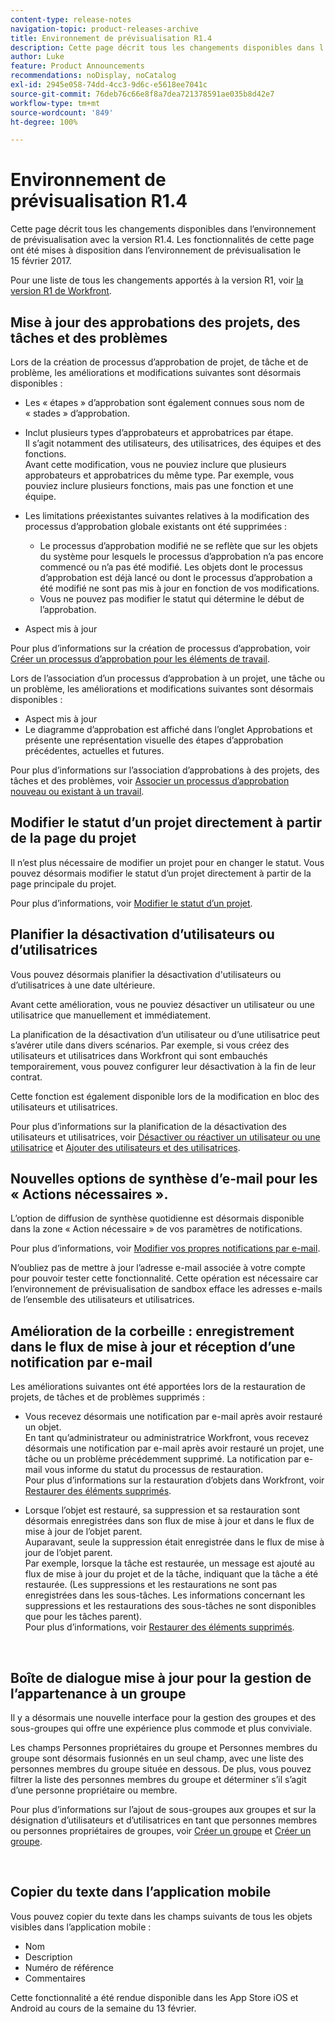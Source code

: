```yaml
---
content-type: release-notes
navigation-topic: product-releases-archive
title: Environnement de prévisualisation R1.4
description: Cette page décrit tous les changements disponibles dans l’environnement de prévisualisation avec la version R1.4. Les fonctionnalités de cette page ont été mises à disposition dans l’environnement de prévisualisation le 15 février 2017.
author: Luke
feature: Product Announcements
recommendations: noDisplay, noCatalog
exl-id: 2945e058-74dd-4cc3-9d6c-e5618ee7041c
source-git-commit: 76deb76c66e8f8a7dea721378591ae035b8d42e7
workflow-type: tm+mt
source-wordcount: '849'
ht-degree: 100%

---
```


# Environnement de prévisualisation R1.4

Cette page décrit tous les changements disponibles dans l’environnement de prévisualisation avec la version R1.4. Les fonctionnalités de cette page ont été mises à disposition dans l’environnement de prévisualisation le 15 février 2017.

Pour une liste de tous les changements apportés à la version R1, voir [la version R1 de Workfront](../../../../product-announcements/product-releases/quarterly-release-archive/r1-release-activity/workfront-r1-release.md).

## Mise à jour des approbations des projets, des tâches et des problèmes

Lors de la création de processus d’approbation de projet, de tâche et de problème, les améliorations et modifications suivantes sont désormais disponibles :

* Les « étapes » d’approbation sont également connues sous nom de « stades » d’approbation.
* Inclut plusieurs types d’approbateurs et approbatrices par étape.\
  Il s’agit notamment des utilisateurs, des utilisatrices, des équipes et des fonctions.\
  Avant cette modification, vous ne pouviez inclure que plusieurs approbateurs et approbatrices du même type. Par exemple, vous pouviez inclure plusieurs fonctions, mais pas une fonction et une équipe.

* Les limitations préexistantes suivantes relatives à la modification des processus d’approbation globale existants ont été supprimées :

   * Le processus d’approbation modifié ne se reflète que sur les objets du système pour lesquels le processus d’approbation n’a pas encore commencé ou n’a pas été modifié. Les objets dont le processus d’approbation est déjà lancé ou dont le processus d’approbation a été modifié ne sont pas mis à jour en fonction de vos modifications.
   * Vous ne pouvez pas modifier le statut qui détermine le début de l’approbation.

* Aspect mis à jour

Pour plus d’informations sur la création de processus d’approbation, voir [Créer un processus d’approbation pour les éléments de travail](../../../../administration-and-setup/customize-workfront/configure-approval-milestone-processes/create-approval-processes.md).

Lors de l’association d’un processus d’approbation à un projet, une tâche ou un problème, les améliorations et modifications suivantes sont désormais disponibles :

* Aspect mis à jour
* Le diagramme d’approbation est affiché dans l’onglet Approbations et présente une représentation visuelle des étapes d’approbation précédentes, actuelles et futures.

Pour plus d’informations sur l’association d’approbations à des projets, des tâches et des problèmes, voir [Associer un processus d’approbation nouveau ou existant à un travail](../../../../review-and-approve-work/manage-approvals/associate-approval-with-work.md).

## Modifier le statut d’un projet directement à partir de la page du projet

Il n’est plus nécessaire de modifier un projet pour en changer le statut. Vous pouvez désormais modifier le statut d’un projet directement à partir de la page principale du projet.

Pour plus d’informations, voir [Modifier le statut d’un projet](../../../../manage-work/projects/manage-projects/change-project-status.md).

## Planifier la désactivation d’utilisateurs ou d’utilisatrices

Vous pouvez désormais planifier la désactivation d&#39;utilisateurs ou d’utilisatrices à une date ultérieure.

Avant cette amélioration, vous ne pouviez désactiver un utilisateur ou une utilisatrice que manuellement et immédiatement.

La planification de la désactivation d’un utilisateur ou d’une utilisatrice peut s’avérer utile dans divers scénarios. Par exemple, si vous créez des utilisateurs et utilisatrices dans Workfront qui sont embauchés temporairement, vous pouvez configurer leur désactivation à la fin de leur contrat.

Cette fonction est également disponible lors de la modification en bloc des utilisateurs et utilisatrices. 

Pour plus d’informations sur la planification de la désactivation des utilisateurs et utilisatrices, voir [Désactiver ou réactiver un utilisateur ou une utilisatrice](../../../../administration-and-setup/add-users/create-and-manage-users/deactivate-a-user.md) et [Ajouter des utilisateurs et des utilisatrices](../../../../administration-and-setup/add-users/create-and-manage-users/add-users.md).

## Nouvelles options de synthèse d’e-mail pour les « Actions nécessaires ».

L’option de diffusion de synthèse quotidienne est désormais disponible dans la zone « Action nécessaire » de vos paramètres de notifications.

Pour plus d’informations, voir [Modifier vos propres notifications par e-mail](../../../../workfront-basics/using-notifications/activate-or-deactivate-your-own-event-notifications.md).

N’oubliez pas de mettre à jour l’adresse e-mail associée à votre compte pour pouvoir tester cette fonctionnalité. Cette opération est nécessaire car l’environnement de prévisualisation de sandbox efface les adresses e-mails de l’ensemble des utilisateurs et utilisatrices.

## Amélioration de la corbeille : enregistrement dans le flux de mise à jour et réception d’une notification par e-mail

Les améliorations suivantes ont été apportées lors de la restauration de projets, de tâches et de problèmes supprimés :

* Vous recevez désormais une notification par e-mail après avoir restauré un objet.\
  En tant qu’administrateur ou administratrice Workfront, vous recevez désormais une notification par e-mail après avoir restauré un projet, une tâche ou un problème précédemment supprimé. La notification par e-mail vous informe du statut du processus de restauration.\
  Pour plus d’informations sur la restauration d’objets dans Workfront, voir [Restaurer des éléments supprimés](../../../../administration-and-setup/manage-workfront/manage-deleted-items/restore-deleted-items.md).

* Lorsque l’objet est restauré, sa suppression et sa restauration sont désormais enregistrées dans son flux de mise à jour et dans le flux de mise à jour de l’objet parent.\
  Auparavant, seule la suppression était enregistrée dans le flux de mise à jour de l’objet parent.\
  Par exemple, lorsque la tâche est restaurée, un message est ajouté au flux de mise à jour du projet et de la tâche, indiquant que la tâche a été restaurée. (Les suppressions et les restaurations ne sont pas enregistrées dans les sous-tâches. Les informations concernant les suppressions et les restaurations des sous-tâches ne sont disponibles que pour les tâches parent).\
  Pour plus d’informations, voir [Restaurer des éléments supprimés](../../../../administration-and-setup/manage-workfront/manage-deleted-items/restore-deleted-items.md).

 

## Boîte de dialogue mise à jour pour la gestion de l’appartenance à un groupe

Il y a désormais une nouvelle interface pour la gestion des groupes et des sous-groupes qui offre une expérience plus commode et plus conviviale.

Les champs Personnes propriétaires du groupe et Personnes membres du groupe sont désormais fusionnés en un seul champ, avec une liste des personnes membres du groupe située en dessous. De plus, vous pouvez filtrer la liste des personnes membres du groupe et déterminer s’il s’agit d’une personne propriétaire ou membre. 

Pour plus d’informations sur l’ajout de sous-groupes aux groupes et sur la désignation d’utilisateurs et d’utilisatrices en tant que personnes membres ou personnes propriétaires de groupes, voir [Créer un groupe](../../../../administration-and-setup/manage-groups/create-and-manage-groups/create-a-group.md) et [Créer un groupe](../../../../administration-and-setup/manage-groups/create-and-manage-groups/create-a-group.md).

 

## Copier du texte dans l’application mobile

Vous pouvez copier du texte dans les champs suivants de tous les objets visibles dans l’application mobile :

* Nom
* Description
* Numéro de référence
* Commentaires

Cette fonctionnalité a été rendue disponible dans les App Store iOS et Android au cours de la semaine du 13 février.
